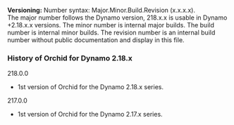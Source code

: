 ﻿**Versioning:** Number syntax: Major.Minor.Build.Revision (x.x.x.x).  
The major number follows the Dynamo version, 218.x.x is usable in Dynamo +2.18.x.x versions. The minor number is internal major builds. The build number is internal minor builds. The revision number is an internal build number without public documentation and display in this file.  
  
### History of Orchid for Dynamo 2.18.x  

  
218.0.0  
- 1st version of Orchid for the Dynamo 2.18.x series.  
  
217.0.0  
- 1st version of Orchid for the Dynamo 2.17.x series.  
